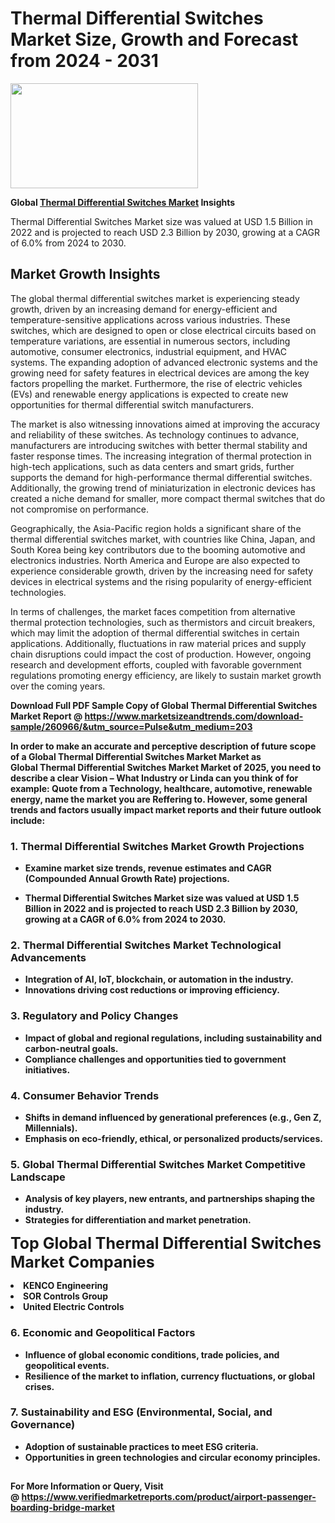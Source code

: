 <H1>Thermal Differential Switches Market Size, Growth and Forecast from 2024 - 2031</H1><img class="aligncenter size-medium wp-image-584254" src="https://thirdeyenews.in/wp-content/uploads/2024/09/Global-Market-Research-300x168.jpeg" alt="" width="300" height="168" /><p><strong>Global&nbsp;<a href="https://www.marketsizeandtrends.com/download-sample/260966/&amp;utm_source=Pulse&amp;utm_medium=203">Thermal Differential Switches Market</a> Insights</strong></p><p>Thermal Differential Switches Market size was valued at USD 1.5 Billion in 2022 and is projected to reach USD 2.3 Billion by 2030, growing at a CAGR of 6.0% from 2024 to 2030.</p><p><h2>Market Growth Insights</h2> <p>The global thermal differential switches market is experiencing steady growth, driven by an increasing demand for energy-efficient and temperature-sensitive applications across various industries. These switches, which are designed to open or close electrical circuits based on temperature variations, are essential in numerous sectors, including automotive, consumer electronics, industrial equipment, and HVAC systems. The expanding adoption of advanced electronic systems and the growing need for safety features in electrical devices are among the key factors propelling the market. Furthermore, the rise of electric vehicles (EVs) and renewable energy applications is expected to create new opportunities for thermal differential switch manufacturers.</p> <p><strong></strong></p> <p>The market is also witnessing innovations aimed at improving the accuracy and reliability of these switches. As technology continues to advance, manufacturers are introducing switches with better thermal stability and faster response times. The increasing integration of thermal protection in high-tech applications, such as data centers and smart grids, further supports the demand for high-performance thermal differential switches. Additionally, the growing trend of miniaturization in electronic devices has created a niche demand for smaller, more compact thermal switches that do not compromise on performance.</p> <p>Geographically, the Asia-Pacific region holds a significant share of the thermal differential switches market, with countries like China, Japan, and South Korea being key contributors due to the booming automotive and electronics industries. North America and Europe are also expected to experience considerable growth, driven by the increasing need for safety devices in electrical systems and the rising popularity of energy-efficient technologies.</p> <p>In terms of challenges, the market faces competition from alternative thermal protection technologies, such as thermistors and circuit breakers, which may limit the adoption of thermal differential switches in certain applications. Additionally, fluctuations in raw material prices and supply chain disruptions could impact the cost of production. However, ongoing research and development efforts, coupled with favorable government regulations promoting energy efficiency, are likely to sustain market growth over the coming years.</p> <p><strong></p><p><span class=""><strong>Download Full PDF Sample Copy of Global Thermal Differential Switches Market Report</strong> @ <a href="https://www.marketsizeandtrends.com/download-sample/260966/&amp;utm_source=Pulse&amp;utm_medium=203" target="_blank">https://www.marketsizeandtrends.com/download-sample/260966/&amp;utm_source=Pulse&amp;utm_medium=203</a></span></p><p>In order to make an accurate and perceptive description of future scope of a Global&nbsp;Thermal Differential Switches Market Market as Global&nbsp;Thermal Differential Switches Market Market of 2025, you need to describe a clear Vision &ndash; What Industry or Linda can you think of for example: Quote from a Technology, healthcare, automotive, renewable energy, name the market you are Reffering to. However, some general trends and factors usually impact market reports and their future outlook include:</p><h3>1.&nbsp;<strong>Thermal Differential Switches Market Growth Projections</strong></h3><ul><li>Examine market size trends, revenue estimates and CAGR (Compounded Annual Growth Rate) projections.</li><li><p>Thermal Differential Switches Market size was valued at USD 1.5 Billion in 2022 and is projected to reach USD 2.3 Billion by 2030, growing at a CAGR of 6.0% from 2024 to 2030.</p></li></ul><h3>2.&nbsp;<strong>Thermal Differential Switches Market Technological Advancements</strong></h3><ul><li>Integration of AI, IoT, blockchain, or automation in the industry.</li><li>Innovations driving cost reductions or improving efficiency.</li></ul><h3>3.&nbsp;<strong>Regulatory and Policy Changes</strong></h3><ul><li>Impact of global and regional regulations, including sustainability and carbon-neutral goals.</li><li>Compliance challenges and opportunities tied to government initiatives.</li></ul><h3>4.&nbsp;<strong>Consumer Behavior Trends</strong></h3><ul><li>Shifts in demand influenced by generational preferences (e.g., Gen Z, Millennials).</li><li>Emphasis on eco-friendly, ethical, or personalized products/services.</li></ul><h3>5.&nbsp;<strong>Global Thermal Differential Switches Market Competitive Landscape</strong></h3><ul><li>Analysis of key players, new entrants, and partnerships shaping the industry.</li><li>Strategies for differentiation and market penetration.</li></ul><p data-pm-slice="1 1 []"><span style="color: inherit; font-family: inherit; font-size: 25px;">Top Global Thermal Differential Switches Market Companies</span></p><div class="" data-test-id=""><p><li>KENCO Engineering</li><li> SOR Controls Group</li><li> United Electric Controls</li></p></div><h3>6.&nbsp;<strong>Economic and Geopolitical Factors</strong></h3><ul><li>Influence of global economic conditions, trade policies, and geopolitical events.</li><li>Resilience of the market to inflation, currency fluctuations, or global crises.</li></ul><h3>7.&nbsp;<strong>Sustainability and ESG (Environmental, Social, and Governance)</strong></h3><ul><li>Adoption of sustainable practices to meet ESG criteria.</li><li>Opportunities in green technologies and circular economy principles.</li></ul><h2><strong style="font-size: 14px;">For More Information or Query, Visit @&nbsp;</strong><a style="background-color: #ffffff; font-size: 14px;" href="https://www.marketsizeandtrends.com/report/thermal-differential-switches-market/" target="_blank">https://www.verifiedmarketreports.com/product/airport-passenger-boarding-bridge-market</a></h2>
